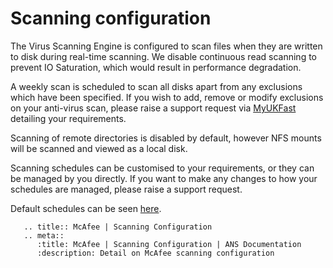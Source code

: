 # Scanning configuration

The Virus Scanning Engine is configured to scan files when they are written to disk during real-time scanning. We disable continuous read scanning to prevent IO Saturation, which would result in performance degradation.

A weekly scan is scheduled to scan all disks apart from any exclusions which have been specified. If you wish to add, remove or modify exclusions on your anti-virus scan, please raise a support request via [MyUKFast](https://portal.ans.co.uk) detailing your requirements.

Scanning of remote directories is disabled by default, however NFS mounts will be scanned and viewed as a local disk.

Scanning schedules can be customised to your requirements, or they can be managed by you directly. If you want to make any changes to how your schedules are managed, please raise a support request.

Default schedules can be seen [here](schedules).

```eval_rst
   .. title:: McAfee | Scanning Configuration
   .. meta::
      :title: McAfee | Scanning Configuration | ANS Documentation
      :description: Detail on McAfee scanning configuration
```
